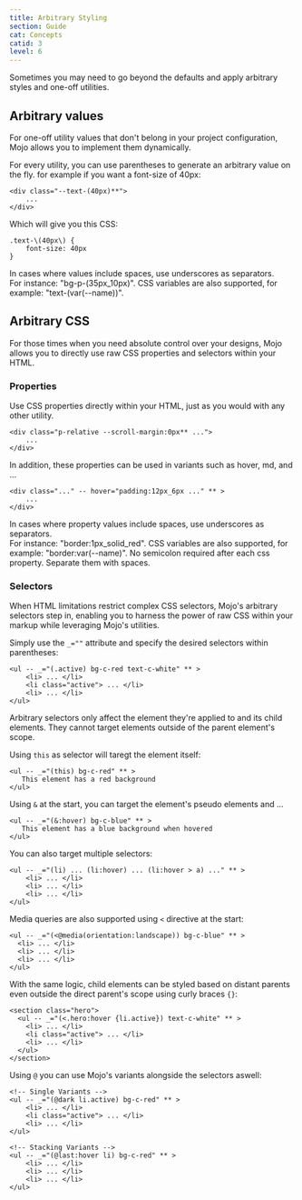 ```yaml
---
title: Arbitrary Styling
section: Guide
cat: Concepts
catid: 3
level: 6
---
```


Sometimes you may need to go beyond the defaults and apply arbitrary styles and one-off utilities.

## Arbitrary values

For one-off utility values that don't belong in your project configuration, Mojo allows you to implement them dynamically.

For every utility, you can use parentheses to generate an arbitrary value on the fly. for example if you want a font-size of 40px:

<showcode lang="html">

```
<div class="--text-(40px)**">
    ...
</div>

```

</showcode>

Which will give you this CSS:

<showcode lang="css">

```
.text-\(40px\) {
    font-size: 40px
}

```

</showcode>

<s-box color="blue">
  <span>
    In cases where values include spaces, use underscores as separators.<br> For instance: <span class="hl">"bg-p-(35px_10px)"</span>.
  </span>
</s-box>

<s-box color="green">
  <span>
    CSS variables are also supported, for example: <span class="hl">"text-(var(--name))"</span>.
  </span>
</s-box>

## Arbitrary CSS

For those times when you need absolute control over your designs, Mojo allows you to directly use raw CSS properties and selectors within your HTML.

### Properties

Use CSS properties directly within your HTML, just as you would with any other utility.

<showcode lang="html">

```
<div class="p-relative --scroll-margin:0px** ...">
    ...
</div>

```

</showcode>

In addition, these properties can be used in variants such as hover, md, and ...

<showcode lang="html">

```
<div class="..." -- hover="padding:12px_6px ..." ** >
    ...
</div>

```

</showcode>

<s-box color="blue">
  <span>
    In cases where property values include spaces, use underscores as separators.<br> For instance: <span class="hl">"border:1px_solid_red"</span>.
  </span>
</s-box>

<s-box color="green">
  <span>
    CSS variables are also supported, for example: <span class="hl">"border:var(--name)"</span>.
  </span>
</s-box>

<s-box color="stronginvert">
  <span>
    No semicolon required after each css property. Separate them with spaces.
  </span>
</s-box>

### Selectors

When HTML limitations restrict complex CSS selectors, Mojo's arbitrary selectors step in, enabling you to harness the power of raw CSS within your markup while leveraging Mojo's utilities.

Simply use the `_=""` attribute and specify the desired selectors within parentheses:

<showcode lang="html">

```
<ul -- _="(.active) bg-c-red text-c-white" ** >
    <li> ... </li>
    <li class="active"> ... </li>
    <li> ... </li>
</ul>

```

</showcode>

<s-box color="primary">
  <span>
    Arbitrary selectors only affect the element they're applied to and its child elements. They cannot target elements outside of the parent element's scope.
  </span>
</s-box>

<br>

Using `this` as selector will taregt the element itself:

<showcode lang="html">

```
<ul -- _="(this) bg-c-red" ** >
   This element has a red background
</ul>

```

</showcode>

Using `&` at the start, you can target the element's pseudo elements and ...

<showcode lang="html">

```
<ul -- _="(&:hover) bg-c-blue" ** >
   This element has a blue background when hovered
</ul>

```

</showcode>

You can also target multiple selectors:

<showcode lang="html">

```
<ul -- _="(li) ... (li:hover) ... (li:hover > a) ..." ** >
    <li> ... </li>
    <li> ... </li>
    <li> ... </li>
</ul>

```

</showcode>

Media queries are also supported using `<` directive at the start:

<showcode lang="html">

```
<ul -- _="(<@media(orientation:landscape)) bg-c-blue" ** >
  <li> ... </li>
  <li> ... </li>
  <li> ... </li>
</ul>

```

</showcode>

With the same logic, child elements can be styled based on distant parents even outside the direct parent's scope using curly braces `{}`:

<showcode lang="html">

```
<section class="hero">
  <ul -- _="(<.hero:hover {li.active}) text-c-white" ** >
    <li> ... </li>
    <li class="active"> ... </li>
    <li> ... </li>
  </ul>
</section>

```

</showcode>

Using `@` you can use Mojo's variants alongside the selectors aswell:

<showcode lang="html">

```
<!-- Single Variants -->
<ul -- _="(@dark li.active) bg-c-red" ** >
    <li> ... </li>
    <li class="active"> ... </li>
    <li> ... </li>
</ul>

<!-- Stacking Variants -->
<ul -- _="(@last:hover li) bg-c-red" ** >
    <li> ... </li>
    <li> ... </li>
    <li> ... </li>
</ul>

```

</showcode>
